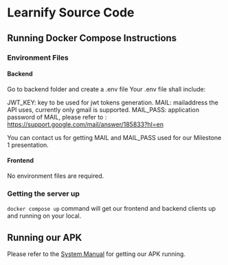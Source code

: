 # Learnify Source Code 

## Running Docker Compose Instructions

### Environment Files

#### Backend

Go to backend folder and create a .env file
Your .env file shall include:

JWT_KEY: key to be used for jwt tokens generation.
MAIL: mailaddress the API uses, currently only gmail is supported.
MAIL_PASS: application password of MAIL, please refer to : https://support.google.com/mail/answer/185833?hl=en

You can contact us for getting MAIL and MAIL_PASS used for our Milestone 1 presentation.

#### Frontend

No environment files are required.

### Getting the server up

`docker compose up` command will get our frontend and backend clients up and running on your local.

## Running our APK

Please refer to the [System Manual](https://github.com/bounswe/bounswe2022group2/wiki/System-Manual) for getting our APK running.

